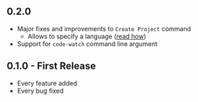 ## 0.2.0
* Major fixes and improvements to `Create Project` command
  * Allows to specify a language ([read how](README.md#how-to-make-one))
* Support for `code-watch` command line argument

## 0.1.0 - First Release
* Every feature added
* Every bug fixed
